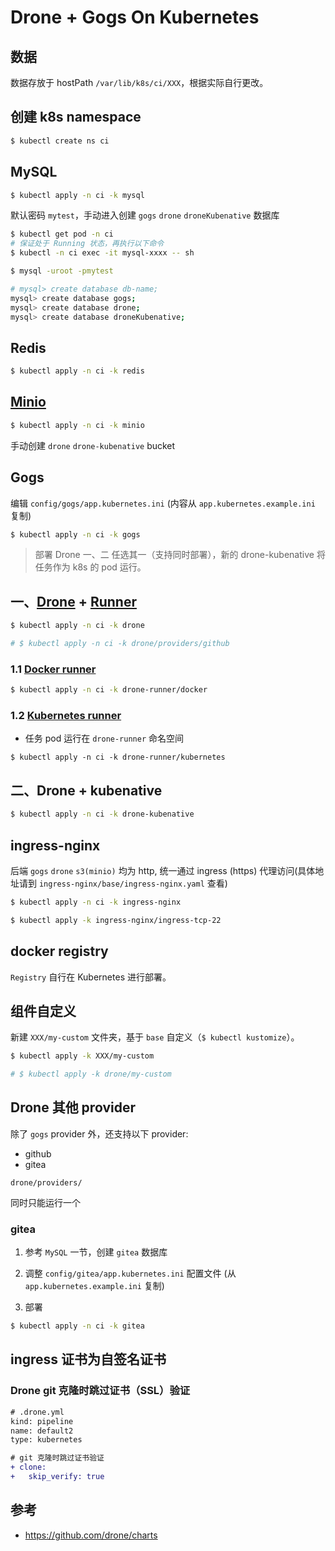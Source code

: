 # Drone + Gogs On Kubernetes

## 数据

数据存放于 hostPath `/var/lib/k8s/ci/XXX`，根据实际自行更改。

## 创建 k8s namespace

```bash
$ kubectl create ns ci
```

## MySQL

```bash
$ kubectl apply -n ci -k mysql
```

默认密码 `mytest`，手动进入创建 `gogs` `drone` `droneKubenative` 数据库 

```bash
$ kubectl get pod -n ci
# 保证处于 Running 状态，再执行以下命令
$ kubectl -n ci exec -it mysql-xxxx -- sh

$ mysql -uroot -pmytest

# mysql> create database db-name;
mysql> create database gogs;
mysql> create database drone;
mysql> create database droneKubenative;
```

## Redis

```bash
$ kubectl apply -n ci -k redis
```

## [Minio](https://github.com/helm/charts/tree/master/stable/minio)

```bash
$ kubectl apply -n ci -k minio
```

手动创建 `drone` `drone-kubenative` bucket

## Gogs

编辑 `config/gogs/app.kubernetes.ini` (内容从 `app.kubernetes.example.ini` 复制)

```bash
$ kubectl apply -n ci -k gogs
```

> 部署 Drone 一、二 任选其一（支持同时部署），新的 drone-kubenative 将任务作为 k8s 的 pod 运行。

## 一、[Drone](https://github.com/helm/charts/tree/master/stable/drone) + [Runner](https://docs.drone.io/runner/overview/)

```bash
$ kubectl apply -n ci -k drone

# $ kubectl apply -n ci -k drone/providers/github
```

### 1.1 [Docker runner](https://docs.drone.io/runner/docker/installation/linux/)

```bash
$ kubectl apply -n ci -k drone-runner/docker
```

### 1.2 [Kubernetes runner](https://docs.drone.io/runner/kubernetes/installation/)

* 任务 pod 运行在 `drone-runner` 命名空间

```
$ kubectl apply -n ci -k drone-runner/kubernetes
```

## 二、Drone + kubenative

```bash
$ kubectl apply -n ci -k drone-kubenative
```

## ingress-nginx

后端 `gogs` `drone` `s3(minio)` 均为 http, 统一通过 ingress (https) 代理访问(具体地址请到 `ingress-nginx/base/ingress-nginx.yaml` 查看)

```bash
$ kubectl apply -n ci -k ingress-nginx

$ kubectl apply -k ingress-nginx/ingress-tcp-22
```

## docker registry

`Registry` 自行在 Kubernetes 进行部署。

## 组件自定义

新建 `XXX/my-custom` 文件夹，基于 `base` 自定义（`$ kubectl kustomize`）。

```bash
$ kubectl apply -k XXX/my-custom

# $ kubectl apply -k drone/my-custom
```

## Drone 其他 provider

除了 `gogs` provider 外，还支持以下 provider:

* github
* gitea

`drone/providers/`

同时只能运行一个

### gitea

1. 参考 `MySQL` 一节，创建 `gitea` 数据库

2. 调整 `config/gitea/app.kubernetes.ini` 配置文件 (从 `app.kubernetes.example.ini` 复制)

3. 部署

```bash
$ kubectl apply -n ci -k gitea
```

## ingress 证书为自签名证书

### Drone git 克隆时跳过证书（SSL）验证

```diff
# .drone.yml
kind: pipeline
name: default2
type: kubernetes

# git 克隆时跳过证书验证
+ clone:
+   skip_verify: true
```

## 参考

* https://github.com/drone/charts
